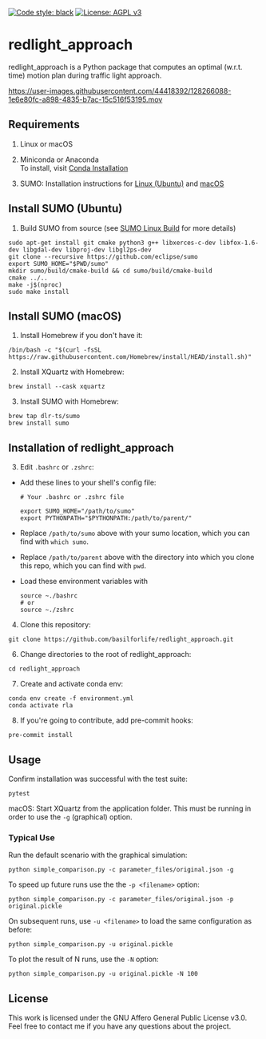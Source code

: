 [![Code style: black](https://img.shields.io/badge/code%20style-black-000000.svg)](https://github.com/psf/black)
[![License: AGPL v3](https://img.shields.io/badge/License-AGPL%20v3-blue.svg)](https://www.gnu.org/licenses/agpl-3.0)

# redlight_approach


redlight_approach is a Python package that computes an optimal (w.r.t. time) motion plan during traffic light approach.


https://user-images.githubusercontent.com/44418392/128266088-1e6e80fc-a898-4835-b7ac-15c516f53195.mov


## Requirements

1. Linux or macOS

2. Miniconda or Anaconda\
To install, visit
[Conda Installation](https://conda.io/projects/conda/en/latest/user-guide/install/macos.html)

3. SUMO: Installation instructions for [Linux (Ubuntu)](#install-sumo-ubuntu) and [macOS](#install-sumo-macos)


## Install SUMO (Ubuntu)

1. Build SUMO from source (see [SUMO Linux Build](https://sumo.dlr.de/docs/Installing/Linux_Build.html) for more details)
```
sudo apt-get install git cmake python3 g++ libxerces-c-dev libfox-1.6-dev libgdal-dev libproj-dev libgl2ps-dev
git clone --recursive https://github.com/eclipse/sumo
export SUMO_HOME="$PWD/sumo"
mkdir sumo/build/cmake-build && cd sumo/build/cmake-build
cmake ../..
make -j$(nproc)
sudo make install
```


## Install SUMO (macOS)

1. Install Homebrew if you don't have it:
```
/bin/bash -c "$(curl -fsSL https://raw.githubusercontent.com/Homebrew/install/HEAD/install.sh)"
```
2. Install XQuartz with Homebrew:
```
brew install --cask xquartz
```

3. Install SUMO with Homebrew:
```
brew tap dlr-ts/sumo
brew install sumo
```


## Installation of redlight_approach

3. Edit `.bashrc` or `.zshrc`:
  * Add these lines to your shell's config file:
    ```
    # Your .bashrc or .zshrc file
    
    export SUMO_HOME="/path/to/sumo"
    export PYTHONPATH="$PYTHONPATH:/path/to/parent/"
    ```
  * Replace `/path/to/sumo` above with your sumo location, which you can find with `which sumo`.
  * Replace `/path/to/parent` above with the directory into which you clone this repo, which you can find with `pwd`.

  * Load these environment variables with
    ```
    source ~./bashrc
    # or 
    source ~./zshrc
    ```

4. Clone this repository:
```
git clone https://github.com/basilforlife/redlight_approach.git
```

6. Change directories to the root of redlight_approach:
```
cd redlight_approach
```

7. Create and activate conda env:
```
conda env create -f environment.yml
conda activate rla
```

8. If you're going to contribute, add pre-commit hooks:
```
pre-commit install
```



## Usage

Confirm installation was successful with the test suite:
```
pytest
```

macOS: Start XQuartz from the application folder. This must be running in order to use the `-g` (graphical) option.

### Typical Use

Run the default scenario with the graphical simulation:
```
python simple_comparison.py -c parameter_files/original.json -g
```

To speed up future runs use the the `-p <filename>` option:
```
python simple_comparison.py -c parameter_files/original.json -p original.pickle
```

On subsequent runs, use `-u <filename>` to load the same configuration as before:
```
python simple_comparison.py -u original.pickle
```

To plot the result of N runs, use the `-N` option:
```
python simple_comparison.py -u original.pickle -N 100
```


## License

This work is licensed under the GNU Affero General Public License v3.0. Feel free to contact
me if you have any questions about the project.

